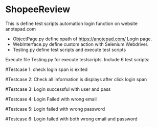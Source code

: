 # ShopeeReview
This is define test scripts automation login function on website anotepad.com
- ObjectPage.py define xpath of https://anotepad.com/ Login page.
- WebInterface.py define custom action with Selenium Webdriver.
- Testing.py define test scripts and execute test scripts

Execute file Testing.py for execute testscripts.
Include 6 test scripts:

#Testcase 1: check login span is exited

#Testcase 2: Check all information is displays after click login span

#Testcase 3: Login successful with user and pass

#Testcase 4: Login Failed with wrong email

#Testcase 5: Login failed with wrong password

#Testcase 6: Login failed with both wrong email and password
